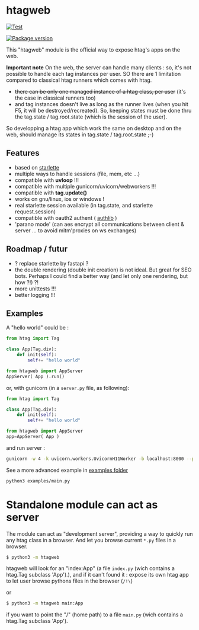 # htagweb

[![Test](https://github.com/manatlan/htagweb/actions/workflows/on_commit_do_all_unittests.yml/badge.svg)](https://github.com/manatlan/htagweb/actions/workflows/on_commit_do_all_unittests.yml)

<a href="https://pypi.org/project/htagweb/">
    <img src="https://badge.fury.io/py/htagweb.svg?x" alt="Package version">
</a>

This "htagweb" module is the official way to expose htag's apps on the web. 

**Important note**
On the web, the server can handle many clients : so, it's not possible to handle each tag instances per user. SO there are 1 limitation compared to classical htag runners which comes with htag.

 - ~~there can be only one managed instance of a htag class, per user~~ (it's the case in classical runners too)
 - and tag instances doesn't live as long as the runner lives (when you hit F5, it will be destroyed/recreated). So, keeping states must be done thru the tag.state / tag.root.state (which is the session of the user).

So developping a htag app which work the same on desktop and on the web, should manage its states in tag.state / tag.root.state ;-)

 ## Features

 * based on [starlette](https://pypi.org/project/starlette/)
 * multiple ways to handle sessions (file, mem, etc ...)
 * compatible with **uvloop** !!!
 * compatible with multiple gunicorn/uvicorn/webworkers !!!
 * compatible with **tag.update()**
 * works on gnu/linux, ios or windows !
 * real starlette session available (in tag.state, and starlette request.session)
 * compatible with oauth2 authent ( [authlib](https://pypi.org/project/Authlib/) )
 * 'parano mode' (can aes encrypt all communications between client & server ... to avoid mitm'proxies on ws exchanges)

## Roadmap / futur

 - ? replace starlette by fastapi ?
 - the double rendering (double init creation) is not ideal. But great for SEO bots. Perhaps I could find a better way (and let only one rendering, but how ?!) ?!
 - more unittests !!!
 - better logging !!!


## Examples

A "hello world" could be :

```python
from htag import Tag

class App(Tag.div):
    def init(self):
        self+= "hello world"

from htagweb import AppServer
AppServer( App ).run()
```

or, with gunicorn (in a `server.py` file, as following):

```python
from htag import Tag

class App(Tag.div):
    def init(self):
        self+= "hello world"

from htagweb import AppServer
app=AppServer( App )
```

and run server :

```bash
gunicorn -w 4 -k uvicorn.workers.UvicornH11Worker -b localhost:8000 --preload server:app
```

See a more advanced example in [examples folder](https://github.com/manatlan/htagweb/tree/master/examples)

```bash
python3 examples/main.py
```

# Standalone module can act as server

The module can act as "development server", providing a way to quickly run any htag class in a browser. And let you browse current `*.py` files in a browser.

```bash
$ python3 -m htagweb
```
htagweb will look for an "index:App" (a file `index.py` (wich contains a htag.Tag subclass 'App').), and if it can't found it : expose its own htag app to let user browse pythons files in the browser (`/!\`)

or

```bash
$ python3 -m htagweb main:App
```
if you want to point the "/" (home path) to a file `main.py` (wich contains a htag.Tag subclass 'App').

